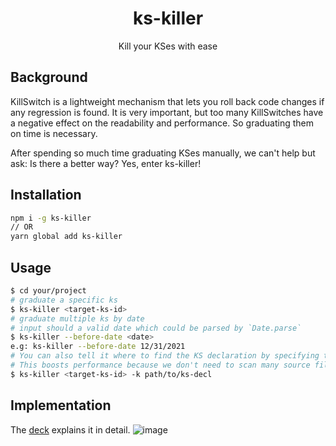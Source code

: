 <h1 align="center">ks-killer</h1>
<p align="center">Kill your KSes with ease</p>

## Background
KillSwitch is a lightweight mechanism that lets you roll back code changes if any regression is found. It is very important, but too many KillSwitches have a negative effect on the readability and performance. So graduating them on time is necessary.

After spending so much time graduating KSes manually, we can't help but ask: Is there a better way? Yes, enter ks-killer!

## Installation
```bash
npm i -g ks-killer
// OR
yarn global add ks-killer
```

## Usage
```bash
$ cd your/project
# graduate a specific ks
$ ks-killer <target-ks-id>
# graduate multiple ks by date
# input should a valid date which could be parsed by `Date.parse`
$ ks-killer --before-date <date>
e.g: ks-killer --before-date 12/31/2021
# You can also tell it where to find the KS declaration by specifying the -k or -p flag. 
# This boosts performance because we don't need to scan many source files just to find the declaration.
$ ks-killer <target-ks-id> -k path/to/ks-decl
```

## Implementation
The [deck](https://slides.com/sixianli/ks-killer) explains it in detail.
![image](https://user-images.githubusercontent.com/43892874/147040023-d6540028-b008-46f5-b24c-7882a9725c75.png)

